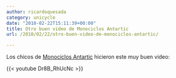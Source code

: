 ```yaml
---
author: ricardoquesada
category: unicycle
date: "2010-02-22T15:11:39+00:00"
title: Otro buen video de Monociclos Antartic
url: /2010/02/22/otro-buen-video-de-monociclos-antartic/

---
```

Los chicos de [Monociclos Antartic](http://www.antarticmonociclos.com.ar/) hicieron este muy buen video:

{{< youtube Dr8B_RhUcNc >}}
